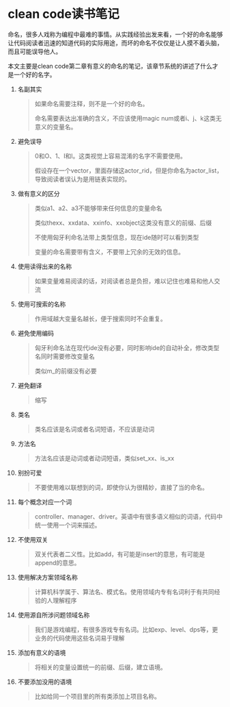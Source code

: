 # clean code读书笔记




命名，很多人戏称为编程中最难的事情。从实践经验出发来看，一个好的命名能够让代码阅读者迅速的知道代码的实际用途，而坏的命名不仅仅是让人摸不着头脑，而且可能误导他人。

 本文主要是clean code第二章有意义的命名的笔记，该章节系统的讲述了什么才是一个好的名字。

1. 名副其实

   > 如果命名需要注释，则不是一个好的命名。
   >
   > 命名需要表达出准确的含义，不应该使用magic num或者i、j、k这类无意义的变量名。

2. 避免误导

   > 0和O、1、I和l。这类视觉上容易混淆的名字不需要使用。
   >
   > 假设存在一个vector，里面存储这actor_rid，但是你命名为actor_list，导致阅读者误认为是用链表实现的。

3. 做有意义的区分

   > 类似a1、a2、a3不能够带来任何信息的变量命名
   >
   > 类似thexx、xxdata、xxinfo、xxobject这类没有意义的前缀、后缀
   >
   > 不使用匈牙利命名法带上类型信息，现在ide随时可以看到类型
   >
   > 变量的命名需要带有含义，不要带上冗余的无效的信息。

4. 使用读得出来的名称

   > 如果变量难易阅读的话，对阅读者总是负担，难以记住也难易和他人交流

5. 使用可搜索的名称

   > 作用域越大变量名越长，便于搜索同时不会重复。

6. 避免使用编码

   > 匈牙利命名法在现代ide没有必要，同时影响ide的自动补全，修改类型名同时需要修改变量名
   >
   > 类似m_的前缀没有必要

7. 避免翻译

   > 缩写

8. 类名

   > 类名应该是名词或者名词短语，不应该是动词

9. 方法名

   > 方法名应该是动词或者动词短语，类似set_xx、is_xx

10. 别扮可爱

    > 不要使用难以联想到的词，即使你认为很精妙，直接了当的命名。

11. 每个概念对应一个词

    > controller、manager、driver。英语中有很多语义相似的词语，代码中统一使用一个词来描述。

12. 不使用双关

    > 双关代表者二义性。比如add，有可能是insert的意思，有可能是append的意思。

13. 使用解决方案领域名称

    > 计算机科学属于、算法名、模式名。使用领域内专有名词利于有共同经验的人理解程序

14. 使用源自所涉问题领域名称

    > 我们是游戏编程，有很多游戏专有名词。比如exp、level、dps等，更业务的代码使用这些名词易于理解

15. 添加有意义的语境

    > 将相关的变量设置统一的前缀、后缀，建立语境。

16. 不要添加没用的语境

    > 比如给同一个项目里的所有类添加上项目名称。
